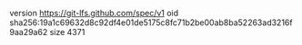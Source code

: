 version https://git-lfs.github.com/spec/v1
oid sha256:19a1c69632d8c92df4e01de5175c8fc71b2be00ab8ba52263ad3216f9aa29a62
size 4371
